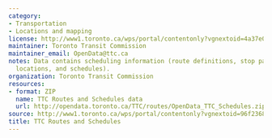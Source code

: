```yaml
---
category:
- Transportation
- Locations and mapping
license: http://www1.toronto.ca/wps/portal/contentonly?vgnextoid=4a37e03bb8d1e310VgnVCM10000071d60f89RCRD
maintainer: Toronto Transit Commission
maintainer_email: OpenData@ttc.ca
notes: Data contains scheduling information (route definitions, stop patterns, stop
  locations, and schedules).
organization: Toronto Transit Commission
resources:
- format: ZIP
  name: TTC Routes and Schedules data
  url: http://opendata.toronto.ca/TTC/routes/OpenData_TTC_Schedules.zip
source: http://www1.toronto.ca/wps/portal/contentonly?vgnextoid=96f236899e02b210VgnVCM1000003dd60f89RCRD&vgnextchannel=1a66e03bb8d1e310VgnVCM10000071d60f89RCRD
title: TTC Routes and Schedules
---
```

